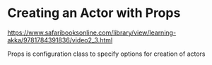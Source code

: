 # Creating an Actor with Props

https://www.safaribooksonline.com/library/view/learning-akka/9781784391836/video2_3.html

Props is configuration class to specify options for creation of actors
